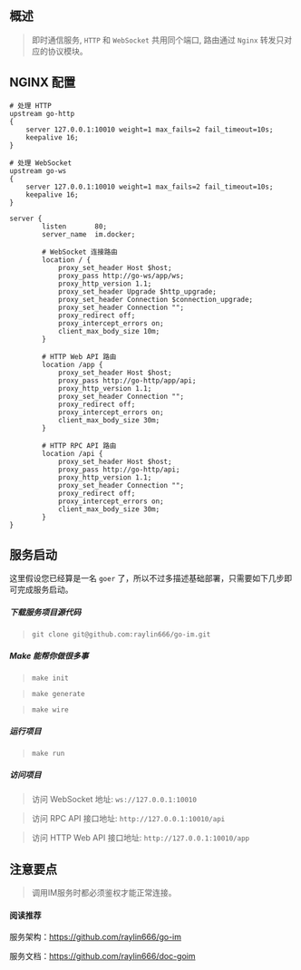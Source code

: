 ## 概述

> 即时通信服务, `HTTP` 和 `WebSocket` 共用同个端口, 路由通过 `Nginx` 转发只对应的协议模块。

## NGINX 配置

```shell
# 处理 HTTP
upstream go-http
{
    server 127.0.0.1:10010 weight=1 max_fails=2 fail_timeout=10s;
    keepalive 16;
}

# 处理 WebSocket
upstream go-ws
{
    server 127.0.0.1:10010 weight=1 max_fails=2 fail_timeout=10s;
    keepalive 16;
}

server {
        listen       80;
        server_name  im.docker;

        # WebSocket 连接路由
	    location / {
            proxy_set_header Host $host;
            proxy_pass http://go-ws/app/ws;
            proxy_http_version 1.1;
            proxy_set_header Upgrade $http_upgrade;
            proxy_set_header Connection $connection_upgrade;
            proxy_set_header Connection "";
            proxy_redirect off;
            proxy_intercept_errors on;
            client_max_body_size 10m;
        }

        # HTTP Web API 路由
        location /app {
            proxy_set_header Host $host;
            proxy_pass http://go-http/app/api;
            proxy_http_version 1.1;
            proxy_set_header Connection "";
            proxy_redirect off;
            proxy_intercept_errors on;
            client_max_body_size 30m;
        }

        # HTTP RPC API 路由
        location /api {
            proxy_set_header Host $host;
            proxy_pass http://go-http/api;
            proxy_http_version 1.1;
            proxy_set_header Connection "";
            proxy_redirect off;
            proxy_intercept_errors on;
            client_max_body_size 30m;
        }
}
```

## 服务启动

这里假设您已经算是一名 `goer` 了，所以不过多描述基础部署，只需要如下几步即可完成服务启动。

##### 下载服务项目源代码

> `git clone git@github.com:raylin666/go-im.git`

##### Make 能帮你做很多事

> `make init`

> `make generate`

> `make wire`

##### 运行项目

> `make run`

##### 访问项目

> 访问 WebSocket 地址: `ws://127.0.0.1:10010`

> 访问 RPC API 接口地址: `http://127.0.0.1:10010/api`

> 访问 HTTP Web API 接口地址: `http://127.0.0.1:10010/app`


## 注意要点

> 调用IM服务时都必须鉴权才能正常连接。

#### 阅读推荐

服务架构：https://github.com/raylin666/go-im

服务文档：https://github.com/raylin666/doc-goim